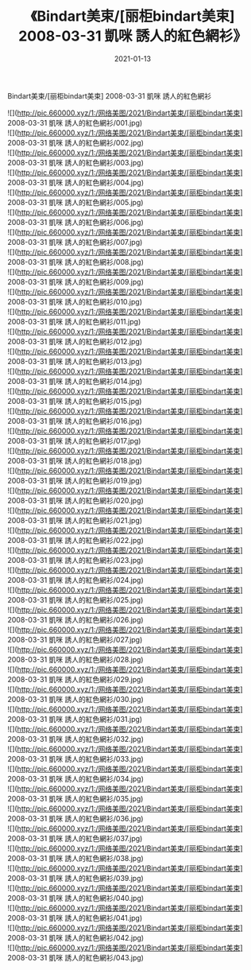 ﻿---
layout: post
title:  《Bindart美束/[丽柜bindart美束] 2008-03-31 凱咪 誘人的紅色網衫》
date:   2021-01-13
img: http://pic.660000.xyz/1:/网络美图/2021/Bindart美束/[丽柜bindart美束] 2008-03-31 凱咪 誘人的紅色網衫/000.jpg
categories: [美女, 清纯, 唯美]
---

Bindart美束/[丽柜bindart美束] 2008-03-31 凱咪 誘人的紅色網衫

 ![](http://pic.660000.xyz/1:/网络美图/2021/Bindart美束/[丽柜bindart美束] 2008-03-31 凱咪 誘人的紅色網衫/001.jpg) <br>![](http://pic.660000.xyz/1:/网络美图/2021/Bindart美束/[丽柜bindart美束] 2008-03-31 凱咪 誘人的紅色網衫/002.jpg) <br>![](http://pic.660000.xyz/1:/网络美图/2021/Bindart美束/[丽柜bindart美束] 2008-03-31 凱咪 誘人的紅色網衫/003.jpg) <br>![](http://pic.660000.xyz/1:/网络美图/2021/Bindart美束/[丽柜bindart美束] 2008-03-31 凱咪 誘人的紅色網衫/004.jpg) <br>![](http://pic.660000.xyz/1:/网络美图/2021/Bindart美束/[丽柜bindart美束] 2008-03-31 凱咪 誘人的紅色網衫/005.jpg) <br>![](http://pic.660000.xyz/1:/网络美图/2021/Bindart美束/[丽柜bindart美束] 2008-03-31 凱咪 誘人的紅色網衫/006.jpg) <br>![](http://pic.660000.xyz/1:/网络美图/2021/Bindart美束/[丽柜bindart美束] 2008-03-31 凱咪 誘人的紅色網衫/007.jpg) <br>![](http://pic.660000.xyz/1:/网络美图/2021/Bindart美束/[丽柜bindart美束] 2008-03-31 凱咪 誘人的紅色網衫/008.jpg) <br>![](http://pic.660000.xyz/1:/网络美图/2021/Bindart美束/[丽柜bindart美束] 2008-03-31 凱咪 誘人的紅色網衫/009.jpg) <br>![](http://pic.660000.xyz/1:/网络美图/2021/Bindart美束/[丽柜bindart美束] 2008-03-31 凱咪 誘人的紅色網衫/010.jpg) <br>![](http://pic.660000.xyz/1:/网络美图/2021/Bindart美束/[丽柜bindart美束] 2008-03-31 凱咪 誘人的紅色網衫/011.jpg) <br>![](http://pic.660000.xyz/1:/网络美图/2021/Bindart美束/[丽柜bindart美束] 2008-03-31 凱咪 誘人的紅色網衫/012.jpg) <br>![](http://pic.660000.xyz/1:/网络美图/2021/Bindart美束/[丽柜bindart美束] 2008-03-31 凱咪 誘人的紅色網衫/013.jpg) <br>![](http://pic.660000.xyz/1:/网络美图/2021/Bindart美束/[丽柜bindart美束] 2008-03-31 凱咪 誘人的紅色網衫/014.jpg) <br>![](http://pic.660000.xyz/1:/网络美图/2021/Bindart美束/[丽柜bindart美束] 2008-03-31 凱咪 誘人的紅色網衫/015.jpg) <br>![](http://pic.660000.xyz/1:/网络美图/2021/Bindart美束/[丽柜bindart美束] 2008-03-31 凱咪 誘人的紅色網衫/016.jpg) <br>![](http://pic.660000.xyz/1:/网络美图/2021/Bindart美束/[丽柜bindart美束] 2008-03-31 凱咪 誘人的紅色網衫/017.jpg) <br>![](http://pic.660000.xyz/1:/网络美图/2021/Bindart美束/[丽柜bindart美束] 2008-03-31 凱咪 誘人的紅色網衫/018.jpg) <br>![](http://pic.660000.xyz/1:/网络美图/2021/Bindart美束/[丽柜bindart美束] 2008-03-31 凱咪 誘人的紅色網衫/019.jpg) <br>![](http://pic.660000.xyz/1:/网络美图/2021/Bindart美束/[丽柜bindart美束] 2008-03-31 凱咪 誘人的紅色網衫/020.jpg) <br>![](http://pic.660000.xyz/1:/网络美图/2021/Bindart美束/[丽柜bindart美束] 2008-03-31 凱咪 誘人的紅色網衫/021.jpg) <br>![](http://pic.660000.xyz/1:/网络美图/2021/Bindart美束/[丽柜bindart美束] 2008-03-31 凱咪 誘人的紅色網衫/022.jpg) <br>![](http://pic.660000.xyz/1:/网络美图/2021/Bindart美束/[丽柜bindart美束] 2008-03-31 凱咪 誘人的紅色網衫/023.jpg) <br>![](http://pic.660000.xyz/1:/网络美图/2021/Bindart美束/[丽柜bindart美束] 2008-03-31 凱咪 誘人的紅色網衫/024.jpg) <br>![](http://pic.660000.xyz/1:/网络美图/2021/Bindart美束/[丽柜bindart美束] 2008-03-31 凱咪 誘人的紅色網衫/025.jpg) <br>![](http://pic.660000.xyz/1:/网络美图/2021/Bindart美束/[丽柜bindart美束] 2008-03-31 凱咪 誘人的紅色網衫/026.jpg) <br>![](http://pic.660000.xyz/1:/网络美图/2021/Bindart美束/[丽柜bindart美束] 2008-03-31 凱咪 誘人的紅色網衫/027.jpg) <br>![](http://pic.660000.xyz/1:/网络美图/2021/Bindart美束/[丽柜bindart美束] 2008-03-31 凱咪 誘人的紅色網衫/028.jpg) <br>![](http://pic.660000.xyz/1:/网络美图/2021/Bindart美束/[丽柜bindart美束] 2008-03-31 凱咪 誘人的紅色網衫/029.jpg) <br>![](http://pic.660000.xyz/1:/网络美图/2021/Bindart美束/[丽柜bindart美束] 2008-03-31 凱咪 誘人的紅色網衫/030.jpg) <br>![](http://pic.660000.xyz/1:/网络美图/2021/Bindart美束/[丽柜bindart美束] 2008-03-31 凱咪 誘人的紅色網衫/031.jpg) <br>![](http://pic.660000.xyz/1:/网络美图/2021/Bindart美束/[丽柜bindart美束] 2008-03-31 凱咪 誘人的紅色網衫/032.jpg) <br>![](http://pic.660000.xyz/1:/网络美图/2021/Bindart美束/[丽柜bindart美束] 2008-03-31 凱咪 誘人的紅色網衫/033.jpg) <br>![](http://pic.660000.xyz/1:/网络美图/2021/Bindart美束/[丽柜bindart美束] 2008-03-31 凱咪 誘人的紅色網衫/034.jpg) <br>![](http://pic.660000.xyz/1:/网络美图/2021/Bindart美束/[丽柜bindart美束] 2008-03-31 凱咪 誘人的紅色網衫/035.jpg) <br>![](http://pic.660000.xyz/1:/网络美图/2021/Bindart美束/[丽柜bindart美束] 2008-03-31 凱咪 誘人的紅色網衫/036.jpg) <br>![](http://pic.660000.xyz/1:/网络美图/2021/Bindart美束/[丽柜bindart美束] 2008-03-31 凱咪 誘人的紅色網衫/037.jpg) <br>![](http://pic.660000.xyz/1:/网络美图/2021/Bindart美束/[丽柜bindart美束] 2008-03-31 凱咪 誘人的紅色網衫/038.jpg) <br>![](http://pic.660000.xyz/1:/网络美图/2021/Bindart美束/[丽柜bindart美束] 2008-03-31 凱咪 誘人的紅色網衫/039.jpg) <br>![](http://pic.660000.xyz/1:/网络美图/2021/Bindart美束/[丽柜bindart美束] 2008-03-31 凱咪 誘人的紅色網衫/040.jpg) <br>![](http://pic.660000.xyz/1:/网络美图/2021/Bindart美束/[丽柜bindart美束] 2008-03-31 凱咪 誘人的紅色網衫/041.jpg) <br>![](http://pic.660000.xyz/1:/网络美图/2021/Bindart美束/[丽柜bindart美束] 2008-03-31 凱咪 誘人的紅色網衫/042.jpg) <br>![](http://pic.660000.xyz/1:/网络美图/2021/Bindart美束/[丽柜bindart美束] 2008-03-31 凱咪 誘人的紅色網衫/043.jpg) <br>